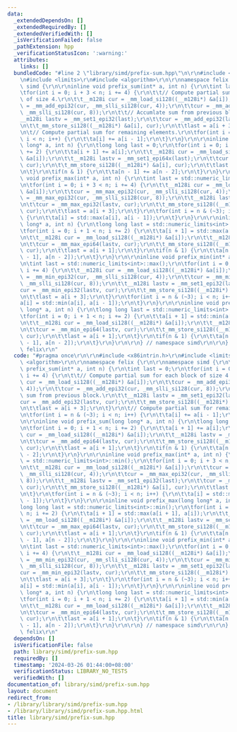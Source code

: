 ```yaml
---
data:
  _extendedDependsOn: []
  _extendedRequiredBy: []
  _extendedVerifiedWith: []
  _isVerificationFailed: false
  _pathExtension: hpp
  _verificationStatusIcon: ':warning:'
  attributes:
    links: []
  bundledCode: "#line 2 \"library/simd/prefix-sum.hpp\"\n\r\n#include <x86intrin.h>\r\
    \n#include <limits>\r\n#include <algorithm>\r\n\r\nnamespace felix {\r\n\r\nnamespace\
    \ simd {\r\n\r\ninline void prefix_sum(int* a, int n) {\r\n\tint last = 0;\r\n\
    \tfor(int i = 0; i + 3 < n; i += 4) {\r\n\t\t// Compute partial sum for each block\
    \ of size 4.\r\n\t\t__m128i cur = _mm_load_si128((__m128i*) &a[i]);\r\n\t\tcur\
    \ = _mm_add_epi32(cur, _mm_slli_si128(cur, 4));\r\n\t\tcur = _mm_add_epi32(cur,\
    \ _mm_slli_si128(cur, 8));\r\n\t\t// Accumlate sum from previous block.\r\n\t\t\
    __m128i lastv = _mm_set1_epi32(last);\r\n\t\tcur = _mm_add_epi32(lastv, cur);\r\
    \n\t\t_mm_store_si128((__m128i*) &a[i], cur);\r\n\t\tlast = a[i + 3];\r\n\t}\r\
    \n\t// Compute partial sum for remaining elements.\r\n\tfor(int i = n & (~3);\
    \ i < n; i++) {\r\n\t\ta[i] += a[i - 1];\r\n\t}\r\n}\r\n\r\ninline void prefix_sum(long\
    \ long* a, int n) {\r\n\tlong long last = 0;\r\n\tfor(int i = 0; i + 1 < n; i\
    \ += 2) {\r\n\t\ta[i + 1] += a[i];\r\n\t\t__m128i cur = _mm_load_si128((__m128i*)\
    \ &a[i]);\r\n\t\t__m128i lastv = _mm_set1_epi64x(last);\r\n\t\tcur = _mm_add_epi64(lastv,\
    \ cur);\r\n\t\t_mm_store_si128((__m128i*) &a[i], cur);\r\n\t\tlast = a[i + 1];\r\
    \n\t}\r\n\tif(n & 1) {\r\n\t\ta[n - 1] += a[n - 2];\r\n\t}\r\n}\r\n\r\ninline\
    \ void prefix_max(int* a, int n) {\r\n\tint last = std::numeric_limits<int>::min();\r\
    \n\tfor(int i = 0; i + 3 < n; i += 4) {\r\n\t\t__m128i cur = _mm_load_si128((__m128i*)\
    \ &a[i]);\r\n\t\tcur = _mm_max_epi32(cur, _mm_slli_si128(cur, 4));\r\n\t\tcur\
    \ = _mm_max_epi32(cur, _mm_slli_si128(cur, 8));\r\n\t\t__m128i lastv = _mm_set1_epi32(last);\r\
    \n\t\tcur = _mm_max_epi32(lastv, cur);\r\n\t\t_mm_store_si128((__m128i*) &a[i],\
    \ cur);\r\n\t\tlast = a[i + 3];\r\n\t}\r\n\tfor(int i = n & (~3); i < n; i++)\
    \ {\r\n\t\ta[i] = std::max(a[i], a[i - 1]);\r\n\t}\r\n}\r\n\r\ninline void prefix_max(long\
    \ long* a, int n) {\r\n\tlong long last = std::numeric_limits<int>::min();\r\n\
    \tfor(int i = 0; i + 1 < n; i += 2) {\r\n\t\ta[i + 1] = std::max(a[i + 1], a[i]);\r\
    \n\t\t__m128i cur = _mm_load_si128((__m128i*) &a[i]);\r\n\t\t__m128i lastv = _mm_set1_epi64x(last);\r\
    \n\t\tcur = _mm_max_epi64(lastv, cur);\r\n\t\t_mm_store_si128((__m128i*) &a[i],\
    \ cur);\r\n\t\tlast = a[i + 1];\r\n\t}\r\n\tif(n & 1) {\r\n\t\ta[n - 1] = std::max(a[n\
    \ - 1], a[n - 2]);\r\n\t}\r\n}\r\n\r\ninline void prefix_min(int* a, int n) {\r\
    \n\tint last = std::numeric_limits<int>::max();\r\n\tfor(int i = 0; i + 3 < n;\
    \ i += 4) {\r\n\t\t__m128i cur = _mm_load_si128((__m128i*) &a[i]);\r\n\t\tcur\
    \ = _mm_min_epi32(cur, _mm_slli_si128(cur, 4));\r\n\t\tcur = _mm_min_epi32(cur,\
    \ _mm_slli_si128(cur, 8));\r\n\t\t__m128i lastv = _mm_set1_epi32(last);\r\n\t\t\
    cur = _mm_min_epi32(lastv, cur);\r\n\t\t_mm_store_si128((__m128i*) &a[i], cur);\r\
    \n\t\tlast = a[i + 3];\r\n\t}\r\n\tfor(int i = n & (~3); i < n; i++) {\r\n\t\t\
    a[i] = std::min(a[i], a[i - 1]);\r\n\t}\r\n}\r\n\r\ninline void prefix_min(long\
    \ long* a, int n) {\r\n\tlong long last = std::numeric_limits<int>::max();\r\n\
    \tfor(int i = 0; i + 1 < n; i += 2) {\r\n\t\ta[i + 1] = std::min(a[i + 1], a[i]);\r\
    \n\t\t__m128i cur = _mm_load_si128((__m128i*) &a[i]);\r\n\t\t__m128i lastv = _mm_set1_epi64x(last);\r\
    \n\t\tcur = _mm_min_epi64(lastv, cur);\r\n\t\t_mm_store_si128((__m128i*) &a[i],\
    \ cur);\r\n\t\tlast = a[i + 1];\r\n\t}\r\n\tif(n & 1) {\r\n\t\ta[n - 1] = std::min(a[n\
    \ - 1], a[n - 2]);\r\n\t}\r\n}\r\n\r\n} // namespace simd\r\n\r\n} // namespace\
    \ felix\r\n"
  code: "#pragma once\r\n\r\n#include <x86intrin.h>\r\n#include <limits>\r\n#include\
    \ <algorithm>\r\n\r\nnamespace felix {\r\n\r\nnamespace simd {\r\n\r\ninline void\
    \ prefix_sum(int* a, int n) {\r\n\tint last = 0;\r\n\tfor(int i = 0; i + 3 < n;\
    \ i += 4) {\r\n\t\t// Compute partial sum for each block of size 4.\r\n\t\t__m128i\
    \ cur = _mm_load_si128((__m128i*) &a[i]);\r\n\t\tcur = _mm_add_epi32(cur, _mm_slli_si128(cur,\
    \ 4));\r\n\t\tcur = _mm_add_epi32(cur, _mm_slli_si128(cur, 8));\r\n\t\t// Accumlate\
    \ sum from previous block.\r\n\t\t__m128i lastv = _mm_set1_epi32(last);\r\n\t\t\
    cur = _mm_add_epi32(lastv, cur);\r\n\t\t_mm_store_si128((__m128i*) &a[i], cur);\r\
    \n\t\tlast = a[i + 3];\r\n\t}\r\n\t// Compute partial sum for remaining elements.\r\
    \n\tfor(int i = n & (~3); i < n; i++) {\r\n\t\ta[i] += a[i - 1];\r\n\t}\r\n}\r\
    \n\r\ninline void prefix_sum(long long* a, int n) {\r\n\tlong long last = 0;\r\
    \n\tfor(int i = 0; i + 1 < n; i += 2) {\r\n\t\ta[i + 1] += a[i];\r\n\t\t__m128i\
    \ cur = _mm_load_si128((__m128i*) &a[i]);\r\n\t\t__m128i lastv = _mm_set1_epi64x(last);\r\
    \n\t\tcur = _mm_add_epi64(lastv, cur);\r\n\t\t_mm_store_si128((__m128i*) &a[i],\
    \ cur);\r\n\t\tlast = a[i + 1];\r\n\t}\r\n\tif(n & 1) {\r\n\t\ta[n - 1] += a[n\
    \ - 2];\r\n\t}\r\n}\r\n\r\ninline void prefix_max(int* a, int n) {\r\n\tint last\
    \ = std::numeric_limits<int>::min();\r\n\tfor(int i = 0; i + 3 < n; i += 4) {\r\
    \n\t\t__m128i cur = _mm_load_si128((__m128i*) &a[i]);\r\n\t\tcur = _mm_max_epi32(cur,\
    \ _mm_slli_si128(cur, 4));\r\n\t\tcur = _mm_max_epi32(cur, _mm_slli_si128(cur,\
    \ 8));\r\n\t\t__m128i lastv = _mm_set1_epi32(last);\r\n\t\tcur = _mm_max_epi32(lastv,\
    \ cur);\r\n\t\t_mm_store_si128((__m128i*) &a[i], cur);\r\n\t\tlast = a[i + 3];\r\
    \n\t}\r\n\tfor(int i = n & (~3); i < n; i++) {\r\n\t\ta[i] = std::max(a[i], a[i\
    \ - 1]);\r\n\t}\r\n}\r\n\r\ninline void prefix_max(long long* a, int n) {\r\n\t\
    long long last = std::numeric_limits<int>::min();\r\n\tfor(int i = 0; i + 1 <\
    \ n; i += 2) {\r\n\t\ta[i + 1] = std::max(a[i + 1], a[i]);\r\n\t\t__m128i cur\
    \ = _mm_load_si128((__m128i*) &a[i]);\r\n\t\t__m128i lastv = _mm_set1_epi64x(last);\r\
    \n\t\tcur = _mm_max_epi64(lastv, cur);\r\n\t\t_mm_store_si128((__m128i*) &a[i],\
    \ cur);\r\n\t\tlast = a[i + 1];\r\n\t}\r\n\tif(n & 1) {\r\n\t\ta[n - 1] = std::max(a[n\
    \ - 1], a[n - 2]);\r\n\t}\r\n}\r\n\r\ninline void prefix_min(int* a, int n) {\r\
    \n\tint last = std::numeric_limits<int>::max();\r\n\tfor(int i = 0; i + 3 < n;\
    \ i += 4) {\r\n\t\t__m128i cur = _mm_load_si128((__m128i*) &a[i]);\r\n\t\tcur\
    \ = _mm_min_epi32(cur, _mm_slli_si128(cur, 4));\r\n\t\tcur = _mm_min_epi32(cur,\
    \ _mm_slli_si128(cur, 8));\r\n\t\t__m128i lastv = _mm_set1_epi32(last);\r\n\t\t\
    cur = _mm_min_epi32(lastv, cur);\r\n\t\t_mm_store_si128((__m128i*) &a[i], cur);\r\
    \n\t\tlast = a[i + 3];\r\n\t}\r\n\tfor(int i = n & (~3); i < n; i++) {\r\n\t\t\
    a[i] = std::min(a[i], a[i - 1]);\r\n\t}\r\n}\r\n\r\ninline void prefix_min(long\
    \ long* a, int n) {\r\n\tlong long last = std::numeric_limits<int>::max();\r\n\
    \tfor(int i = 0; i + 1 < n; i += 2) {\r\n\t\ta[i + 1] = std::min(a[i + 1], a[i]);\r\
    \n\t\t__m128i cur = _mm_load_si128((__m128i*) &a[i]);\r\n\t\t__m128i lastv = _mm_set1_epi64x(last);\r\
    \n\t\tcur = _mm_min_epi64(lastv, cur);\r\n\t\t_mm_store_si128((__m128i*) &a[i],\
    \ cur);\r\n\t\tlast = a[i + 1];\r\n\t}\r\n\tif(n & 1) {\r\n\t\ta[n - 1] = std::min(a[n\
    \ - 1], a[n - 2]);\r\n\t}\r\n}\r\n\r\n} // namespace simd\r\n\r\n} // namespace\
    \ felix\r\n"
  dependsOn: []
  isVerificationFile: false
  path: library/simd/prefix-sum.hpp
  requiredBy: []
  timestamp: '2024-03-26 01:44:00+08:00'
  verificationStatus: LIBRARY_NO_TESTS
  verifiedWith: []
documentation_of: library/simd/prefix-sum.hpp
layout: document
redirect_from:
- /library/library/simd/prefix-sum.hpp
- /library/library/simd/prefix-sum.hpp.html
title: library/simd/prefix-sum.hpp
---
```

